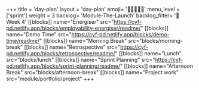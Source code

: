 +++
title = 'day-plan'
layout = 'day-plan'
emoji= '🧑🏽‍🤝‍🧑🏽'
menu_level = ['sprint']
weight = 3
backlog= 'Module-The-Launch'
backlog_filter= '📅 Week 4'
[[blocks]]
name="Energiser"
src="https://cyf-pd.netlify.app/blocks/employability-energiser/readme/"
[[blocks]]
name="Demo Time"
src="https://cyf-pd.netlify.app/blocks/demo-time/readme/"
[[blocks]]
name="Morning Break"
src="blocks/morning-break"
[[blocks]]
name="Retrospective"
src="https://cyf-pd.netlify.app/blocks/retrospective/readme/"
[[blocks]]
name="Lunch"
src="blocks/lunch"
[[blocks]]
name="Sprint Planning"
src="https://cyf-pd.netlify.app/blocks/sprint-planning/readme/"
[[blocks]]
name="Afternoon Break"
src="blocks/afternoon-break"
[[blocks]]
name="Project work"
src="module/portfolio/project"
+++
